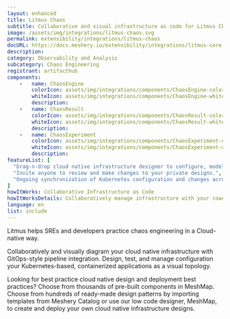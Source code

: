 ```yaml
---
layout: enhanced
title: Litmus Chaos
subtitle: Collaborative and visual infrastructure as code for Litmus Chaos
image: /assets/img/integrations/litmus-chaos.svg
permalink: extensibility/integrations/litmus-chaos
docURL: https://docs.meshery.io/extensibility/integrations/litmus-core
description: 
category: Observability and Analysis
subcategory: Chaos Engineering
registrant: artifacthub
components: 
	-	name: ChaosEngine
		colorIcon: assets/img/integrations/components/ChaosEngine-color.svg
		whiteIcon: assets/img/integrations/components/ChaosEngine-white.svg
		description: 
	-	name: ChaosResult
		colorIcon: assets/img/integrations/components/ChaosResult-color.svg
		whiteIcon: assets/img/integrations/components/ChaosResult-white.svg
		description: 
	-	name: ChaosExperiment
		colorIcon: assets/img/integrations/components/ChaosExperiment-color.svg
		whiteIcon: assets/img/integrations/components/ChaosExperiment-white.svg
		description: 
featureList: [
  "Drag-n-drop cloud native infrastructure designer to configure, model, and deploy your workloads.",
  "Invite anyone to review and make changes to your private designs.",
  "Ongoing synchronization of Kubernetes configuration and changes across any number of clusters."
]
howItWorks: Collaborative Infrastructure as Code
howItWorksDetails: Collaboratively manage infrastructure with your coworkers synchronously sharing the same designs.
language: en
list: include
---
```

<p>
Litmus helps  SREs and developers practice chaos engineering in a Cloud-native way.
</p>
<p>
    Collaboratively and visually diagram your cloud native infrastructure with GitOps-style pipeline integration. Design, test, and manage configuration your Kubernetes-based, containerized applications as a visual topology.
</p>
<p>
    Looking for best practice cloud native design and deployment best practices? Choose from thousands of pre-built components in MeshMap. Choose from hundreds of ready-made design patterns by importing templates from Meshery Catalog or use our low code designer, MeshMap, to create and deploy your own cloud native infrastructure designs.
</p>
